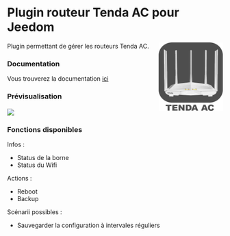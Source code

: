 # Plugin routeur Tenda AC pour Jeedom

<img src="plugin_info/tendaac_icon.png" align="right" height="160" width="150">

Plugin permettant de gérer les routeurs Tenda AC.


### Documentation

Vous trouverez la documentation [ici](https://github.com/Flobul/Jeedom-TendaAC/tree/master/docs/fr_FR/index.md)


### Prévisualisation

<img src="docs/images/bornetenda_screenshot1.jpg" align="center">


### Fonctions disponibles

Infos :
* Status de la borne
* Status du Wifi

Actions :
* Reboot
* Backup

Scénarii possibles :
* Sauvegarder la configuration à intervales réguliers

